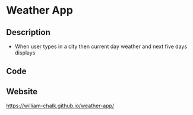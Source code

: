 # Weather App

## Description
- When user types in a city then current day weather and next five days displays 

## Code


## Website
https://william-chalk.github.io/weather-app/
